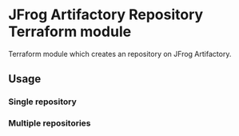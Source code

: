 # JFrog Artifactory Repository Terraform module

Terraform module which creates an repository on JFrog Artifactory.

## Usage

### Single repository


### Multiple repositories

